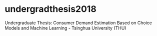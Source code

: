 # undergradthesis2018
Undergraduate Thesis: Consumer Demand Estimation Based on Choice Models and Machine Learning - Tsinghua University (THU)
